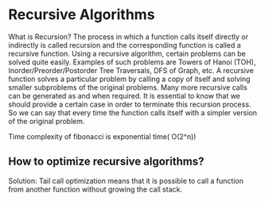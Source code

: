 # Recursive Algorithms
What is Recursion? 
The process in which a function calls itself directly or indirectly is called recursion and the corresponding function is called a recursive function. Using a recursive algorithm, certain problems can be solved quite easily. Examples of such problems are Towers of Hanoi (TOH), Inorder/Preorder/Postorder Tree Traversals, DFS of Graph, etc. A recursive function solves a particular problem by calling a copy of itself and solving smaller subproblems of the original problems. Many more recursive calls can be generated as and when required. It is essential to know that we should provide a certain case in order to terminate this recursion process. So we can say that every time the function calls itself with a simpler version of the original problem.

Time complexity of fibonacci is exponential time( O(2^n))

## How to optimize recursive algorithms?
Solution: Tail call optimization means that it is possible to call a function from another function without growing the call stack.


